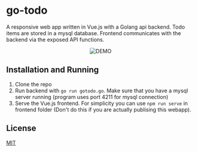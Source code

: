 # go-todo

A responsive web app written in Vue.js with a Golang api backend. Todo items are stored in a mysql database. Frontend communicates with the backend via the exposed API functions.

<p align="center">
  <img src="https://github.com/hbostann/go-todo/blob/master/gif/demo.gif" alt="DEMO">
</p>

## Installation and Running

1. Clone the repo
2. Run backend with `go run gotodo.go`. Make sure that you have a mysql server running (program uses port 4211 for mysql connection)
3. Serve the Vue.js frontend. For simplicity you can use `npm run serve` in frontend folder (Don't do this if you are actually publising this webapp).

## License
[MIT](https://choosealicense.com/licenses/mit/)